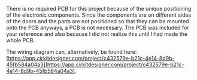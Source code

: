 There is no required PCB for this project because of the unique positioning of the electronic components. Since the components are on different sides of the doors and the parts are not positioned so that they can be mounted onto the PCB anyways, a PCB is not necessary. The PCB was included for your reference and also because I did not realize this until I had made the whole PCB.



The wiring diagram can, alternatively, be found here: [https://app.cirkitdesigner.com/project/c432579e-b21c-4e14-8d9b-45fb584a04a3](https://app.cirkitdesigner.com/project/c432579e-b21c-4e14-8d9b-45fb584a04a3).

